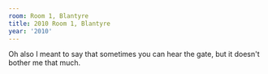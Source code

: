 ```yaml
---
room: Room 1, Blantyre
title: 2010 Room 1, Blantyre
year: '2010'
---
```


Oh also I meant to say that sometimes you can hear the gate, but it doesn't bother me that much.